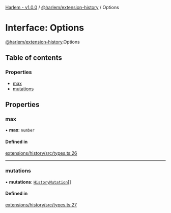 [Harlem - v1.0.0](../index.md) / [@harlem/extension-history](../modules/harlem_extension_history.md) / Options

# Interface: Options

[@harlem/extension-history](../modules/harlem_extension_history.md).Options

## Table of contents

### Properties

- [max](harlem_extension_history.Options.md#max)
- [mutations](harlem_extension_history.Options.md#mutations)

## Properties

### max

• **max**: `number`

#### Defined in

[extensions/history/src/types.ts:26](https://github.com/andrewcourtice/harlem/blob/ca8d117/extensions/history/src/types.ts#L26)

___

### mutations

• **mutations**: [`HistoryMutation`](harlem_extension_history.HistoryMutation.md)[]

#### Defined in

[extensions/history/src/types.ts:27](https://github.com/andrewcourtice/harlem/blob/ca8d117/extensions/history/src/types.ts#L27)
